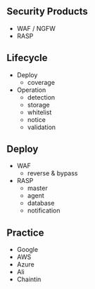 ## Security Products
- WAF / NGFW
- RASP

## Lifecycle
- Deploy 
  - coverage 
- Operation
  - detection
  - storage
  - whitelist
  - notice
  - validation

## Deploy
- WAF
  - reverse & bypass
- RASP
  - master
  - agent
  - database
  - notification



## Practice
- Google
- AWS
- Azure
- Ali
- Chaintin
